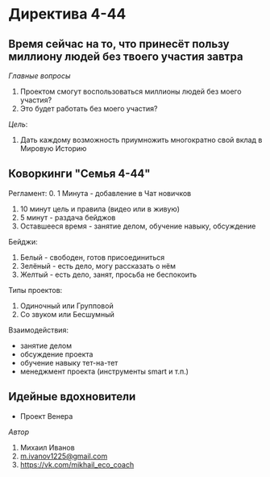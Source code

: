 # Директива 4-44

## Время сейчас на то, что принесёт пользу миллиону людей без твоего участия завтра

*Главные вопросы*
1. Проектом смогут воспользоваться миллионы людей без моего участия?
2. Это будет работать без моего участия?

*Цель*: 
1. Дать каждому возможность приумножить многократно свой вклад в Мировую Историю






## Коворкинги "Семья 4-44"
Регламент:
0. 1 Минута - добавление в Чат новичков
1. 10 минут цель и правила (видео или в живую)
2. 5 минут - раздача бейджов
3. Оставшееся время - занятие делом, обучение навыку, обсуждение

Бейджи:
1. Белый - свободен, готов присоединиться
2. Зелёный - есть дело, могу рассказать о нём
3. Желтый - есть дело, занят, просьба не беспокоить

Типы проектов:
1. Одиночный или Групповой
2. Со звуком или Бесшумный

Взаимодействия:
- занятие делом
- обсуждение проекта
- обучение навыку тет-на-тет
- менеджмент проекта (инструменты smart и т.п.)




## Идейные вдохновители
- Проект Венера


*Автор*
1. Михаил Иванов
2. m.ivanov1225@gmail.com
3. https://vk.com/mikhail_eco_coach
